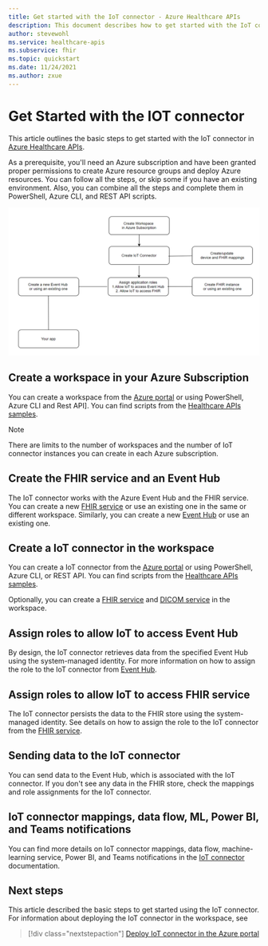 ```yaml
---
title: Get started with the IoT connector - Azure Healthcare APIs
description: This document describes how to get started with the IoT connector in Azure Healthcare APIs.
author: stevewohl
ms.service: healthcare-apis
ms.subservice: fhir
ms.topic: quickstart
ms.date: 11/24/2021
ms.author: zxue
---
```


# Get Started with the IOT connector

This article outlines the basic steps to get started with the IoT connector in [Azure Healthcare APIs](../healthcare-apis-overview.md). 

As a prerequisite, you'll need an Azure subscription and have been granted proper permissions to create Azure resource groups and deploy Azure resources. You can follow all the steps, or skip some if you have an existing environment. Also, you can combine all the steps and complete them in PowerShell, Azure CLI, and REST API scripts.

[![Get Started with DICOM](media/get-started-with-iot.png)](media/get-started-with-iot.png#lightbox)

## Create a workspace in your Azure Subscription

You can create a workspace from the [Azure portal](../healthcare-apis-quickstart.md) or using PowerShell, Azure CLI and Rest API]. You can find scripts from the [Healthcare APIs samples](https://github.com/microsoft/healthcare-apis-samples/tree/main/src/scripts).

> [!NOTE]
> There are limits to the number of workspaces and the number of IoT connector instances you can create in each Azure subscription.

## Create the FHIR service and an Event Hub

The IoT connector works with the Azure Event Hub and the FHIR service. You can create a new [FHIR service](../fhir/get-started-with-fhir.md) or use an existing one in the same or different workspace. Similarly, you can create a new [Event Hub](../../event-hubs/event-hubs-create.md) or use an existing one.


## Create a IoT connector in the workspace

You can create a IoT connector from the [Azure portal](deploy-iot-connector-in-azure.md) or using PowerShell, Azure CLI, or REST API. You can find scripts from the [Healthcare APIs samples](https://github.com/microsoft/healthcare-apis-samples/tree/main/src/scripts).

Optionally, you can create a [FHIR service](../fhir/fhir-portal-quickstart.md) and [DICOM service](../dicom/deploy-dicom-services-in-azure.md) in the workspace.

## Assign roles to allow IoT to access Event Hub

By design, the IoT connector retrieves data from the specified Event Hub using the system-managed identity. For more information on how to assign the role to the IoT connector from [Event Hub](../../healthcare-apis/iot/deploy-iot-connector-in-azure.md#granting-iot-connector-access).

## Assign roles to allow IoT to access FHIR service

The IoT connector persists the data to the FHIR store using the system-managed identity. See details on how to assign the role to the IoT connector from the [FHIR service](../../healthcare-apis/iot/deploy-iot-connector-in-azure.md#accessing-the-iot-connector-from-the-fhir-service).

## Sending data to the IoT connector

You can send data to the Event Hub, which is associated with the IoT connector. If you don't see any data in the FHIR store, check the mappings and role assignments for the IoT connector.

## IoT connector mappings, data flow, ML, Power BI, and Teams notifications

You can find more details on IoT connector mappings, data flow, machine-learning service, Power BI, and Teams notifications in the [IoT connector](iot-connector-overview.md) documentation.

## Next steps

This article described the basic steps to get started using the IoT connector. For information about deploying the IoT connector in the workspace, see

>[!div class="nextstepaction"]
>[Deploy IoT connector in the Azure portal](deploy-iot-connector-in-azure.md)